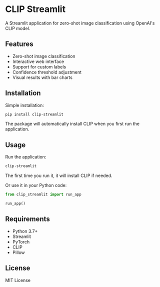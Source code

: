 # CLIP Streamlit

A Streamlit application for zero-shot image classification using OpenAI's CLIP model.

## Features

- Zero-shot image classification
- Interactive web interface
- Support for custom labels
- Confidence threshold adjustment
- Visual results with bar charts

## Installation

Simple installation:
```bash
pip install clip-streamlit
```

The package will automatically install CLIP when you first run the application.

## Usage

Run the application:
```bash
clip-streamlit
```

The first time you run it, it will install CLIP if needed.

Or use it in your Python code:

```python
from clip_streamlit import run_app

run_app()
```

## Requirements

- Python 3.7+
- Streamlit
- PyTorch
- CLIP
- Pillow

## License

MIT License
